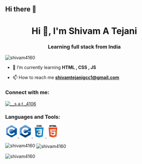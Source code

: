 ## Hi there 👋

<h1 align="center">Hi 👋, I'm Shivam A Tejani</h1>
<h3 align="center">Learning full stack from India</h3>

<p align="left"> <img src="https://komarev.com/ghpvc/?username=shivam4160&label=Profile%20views&color=0e75b6&style=flat" alt="shivam4160" /> </p>

- 🌱 I’m currently learning **HTML , CSS , JS**

- 📫 How to reach me **shivamtejanigcc1@gmail.com**

<h3 align="left">Connect with me:</h3>
<p align="left">
<a href="https://instagram.com/__s.a.t._4106" target="blank"><img align="center" src="https://raw.githubusercontent.com/rahuldkjain/github-profile-readme-generator/master/src/images/icons/Social/instagram.svg" alt="__s.a.t._4106" height="30" width="40" /></a>
</p>

<h3 align="left">Languages and Tools:</h3>
<p align="left"> <a href="https://www.cprogramming.com/" target="_blank" rel="noreferrer"> <img src="https://raw.githubusercontent.com/devicons/devicon/master/icons/c/c-original.svg" alt="c" width="40" height="40"/> </a> <a href="https://www.w3schools.com/cpp/" target="_blank" rel="noreferrer"> <img src="https://raw.githubusercontent.com/devicons/devicon/master/icons/cplusplus/cplusplus-original.svg" alt="cplusplus" width="40" height="40"/> </a> <a href="https://www.w3schools.com/css/" target="_blank" rel="noreferrer"> <img src="https://raw.githubusercontent.com/devicons/devicon/master/icons/css3/css3-original-wordmark.svg" alt="css3" width="40" height="40"/> </a> <a href="https://www.w3.org/html/" target="_blank" rel="noreferrer"> <img src="https://raw.githubusercontent.com/devicons/devicon/master/icons/html5/html5-original-wordmark.svg" alt="html5" width="40" height="40"/> </a> </p>

<p><img align="left" src="https://github-readme-stats.vercel.app/api/top-langs?username=shivam4160&show_icons=true&locale=en&layout=compact" alt="shivam4160" /></p>

<p>&nbsp;<img align="center" src="https://github-readme-stats.vercel.app/api?username=shivam4160&show_icons=true&locale=en" alt="shivam4160" /></p>

<p><img align="center" src="https://github-readme-streak-stats.herokuapp.com/?user=shivam4160&" alt="shivam4160" /></p>

